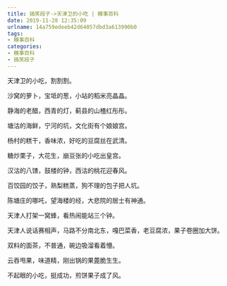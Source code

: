 ```yaml
---
title: 搞笑段子->天津卫的小吃 | 糗事百科
date: 2019-11-28 12:35:09
urlname: 14a759edeeb42d64057dbd3a613990b0
tags: 
- 糗事百科
categories:
- 糗事百科
- 搞笑段子
---
```

天津卫的小吃，割割割。

沙窝的萝卜，宝坻的葱，小站的稻米亮晶晶。

静海的老醋，西青的灯，蓟县的山楂红彤彤。

塘沽的海鲜，宁河的坑，文化街有个娘娘宫。

杨村的糕干，香味浓，好吃的豆腐丝在武清。

糖炒栗子，大花生，崩豆张的小吃出皇宫。

汉沽的八馇，鼓楼的钟，西沽的桃花迎春风。

百饺园的饺子，熟梨糕蒸，狗不理的包子把人坑。

陈塘庄的哪吒，望海楼的经，大悲院的居士有神通。

天津人打架一窝蜂，看热闹能站三个钟。

天津人说话赛相声，马路不分南北东，嘎巴菜香，老豆腐浓，果子卷圈加大饼。

双料的面茶，不普通，碗边吸溜看着懵。

云吞甩果，味道精，刚出锅的果蓖脆生生。

不起眼的小吃，挺成功，煎饼果子成了风。


